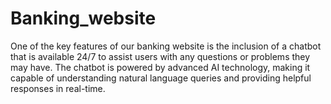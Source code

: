 # Banking_website
One of the key features of our banking website is the inclusion of a chatbot that is available 24/7 to assist users with any questions or problems they may have. The chatbot is powered by advanced AI technology, making it capable of understanding natural language queries and providing helpful responses in real-time.
